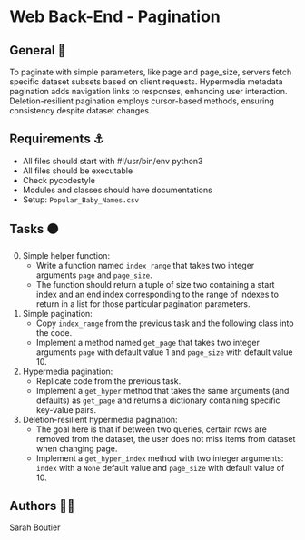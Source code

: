 # Web Back-End - Pagination

## General 📃
To paginate with simple parameters, like page and page_size, servers fetch specific dataset subsets based on client requests. Hypermedia metadata pagination adds navigation links to responses, enhancing user interaction. Deletion-resilient pagination employs cursor-based methods, ensuring consistency despite dataset changes.

## Requirements :anchor:
* All files should start with #!/usr/bin/env python3
* All files should be executable
* Check pycodestyle
* Modules and classes should have documentations
* Setup: `Popular_Baby_Names.csv`

## Tasks ⚫
0. Simple helper function:
    - Write a function named `index_range` that takes two integer arguments `page` and `page_size`.
    - The function should return a tuple of size two containing a start index and an end index corresponding to the range of indexes to return in a list for those particular pagination parameters.
1. Simple pagination:
    - Copy `index_range` from the previous task and the following class into the code.
    - Implement a method named `get_page` that takes two integer arguments `page` with default value 1 and `page_size` with default value 10.
2. Hypermedia pagination:
    - Replicate code from the previous task.
    - Implement a `get_hyper` method that takes the same arguments (and defaults) as `get_page` and returns a dictionary containing specific key-value pairs.
3. Deletion-resilient hypermedia pagination:
    - The goal here is that if between two queries, certain rows are removed from the dataset, the user does not miss items from dataset when changing page.
    - Implement a `get_hyper_index` method with two integer arguments: `index` with a `None` default value and `page_size` with default value of 10.

## Authors 🧞‍♀️
Sarah Boutier